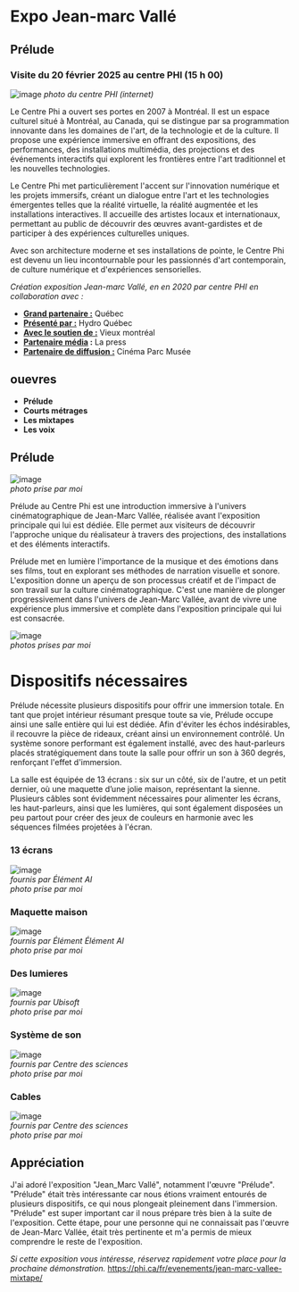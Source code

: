 # Expo Jean-marc Vallé  
## Prélude
### Visite du 20 février 2025 au centre PHI (15 h 00)
![image](media/centre_phi_batiment.jpg)
*photo du centre PHI (internet)*

Le Centre Phi a ouvert ses portes en 2007 à Montréal. Il est un espace culturel situé à Montréal, au Canada, qui se distingue par sa programmation innovante dans les domaines de l'art, de la technologie et de la culture. Il propose une expérience immersive en offrant des expositions, des performances, des installations multimédia, des projections et des événements interactifs qui explorent les frontières entre l'art traditionnel et les nouvelles technologies.

Le Centre Phi met particulièrement l'accent sur l'innovation numérique et les projets immersifs, créant un dialogue entre l'art et les technologies émergentes telles que la réalité virtuelle, la réalité augmentée et les installations interactives. Il accueille des artistes locaux et internationaux, permettant au public de découvrir des œuvres avant-gardistes et de participer à des expériences culturelles uniques.

Avec son architecture moderne et ses installations de pointe, le Centre Phi est devenu un lieu incontournable pour les passionnés d'art contemporain, de culture numérique et d'expériences sensorielles.


 *Création exposition Jean-marc Vallé, en  en 2020 par centre PHI en collaboration avec :*
 - <ins>**Grand partenaire :</ins>** Québec
 - <ins>**Présenté par :</ins>** Hydro Québec
 - <ins>**Avec le soutien de :</ins>** Vieux montréal
 - <ins>**Partenaire média</ins> :** La press
 - <ins>**Partenaire de diffusion :</ins>** Cinéma Parc Musée

## ouevres
- **Prélude**
- **Courts métrages**
- **Les mixtapes**
- **Les voix**
 
 ## **Prélude**
 ![image](media/prelude_fiche.jpg)<br>
 *photo prise par moi*
 
Prélude au Centre Phi est une introduction immersive à l'univers cinématographique de Jean-Marc Vallée, réalisée avant l'exposition principale qui lui est dédiée. Elle permet aux visiteurs de découvrir l'approche unique du réalisateur à travers des projections, des installations et des éléments interactifs.

Prélude met en lumière l'importance de la musique et des émotions dans ses films, tout en explorant ses méthodes de narration visuelle et sonore. L'exposition donne un aperçu de son processus créatif et de l'impact de son travail sur la culture cinématographique. C'est une manière de plonger progressivement dans l'univers de Jean-Marc Vallée, avant de vivre une expérience plus immersive et complète dans l'exposition principale qui lui est consacrée.

![image](media/prelude_demo.jpg)<br>
*photos prises par moi*


# **Dispositifs nécessaires**

Prélude nécessite plusieurs dispositifs pour offrir une immersion totale. En tant que projet intérieur résumant presque toute sa vie, Prélude occupe ainsi une salle entière qui lui est dédiée. Afin d'éviter les échos indésirables, il recouvre la pièce de rideaux, créant ainsi un environnement contrôlé. Un système sonore performant est également installé, avec des haut-parleurs placés stratégiquement dans toute la salle pour offrir un son à 360 degrés, renforçant l'effet d'immersion.

La salle est équipée de 13 écrans : six sur un côté, six de l'autre, et un petit dernier, où une maquette d’une jolie maison, représentant la sienne. Plusieurs câbles sont évidemment nécessaires pour alimenter les écrans, les haut-parleurs, ainsi que les lumières, qui sont également disposées un peu partout pour créer des jeux de couleurs en harmonie avec les séquences filmées projetées à l'écran.



### 13 écrans
![image](media/prelude_ecrans.jpg)<br>
 *fournis par Élément AI*<br>
 *photo prise par moi*

### Maquette maison
![image](media/prelude_maison.jpg)<br>
 *fournis par Élément Élément AI*<br>
 *photo prise par moi*

### Des lumieres
![image](media/prelude_lumiere.jpg)<br>
 *fournis par Ubisoft*<br>
 *photo prise par moi*

### Système de son
![image](media/prelude_haut_parleurs.jpg)<br>
 *fournis par Centre des sciences*<br>
 *photo prise par moi*

### Cables
![image](media/prelude_cable.jpg)<br>
 *fournis par Centre des sciences*<br>
 *photo prise par moi*

## Appréciation

J'ai adoré l'exposition "Jean_Marc Vallé", notamment l'œuvre "Prélude". "Prélude" était très intéressante car nous étions vraiment entourés de plusieurs dispositifs, ce qui nous plongeait pleinement dans l'immersion. "Prélude" est super important car il nous prépare très bien à la suite de l'exposition. Cette étape, pour une personne qui ne connaissait pas l'œuvre de Jean-Marc Vallée, était très pertinente et m'a permis de mieux comprendre le reste de l'exposition.


*Si cette exposition vous intéresse, réservez rapidement votre place pour la prochaine démonstration.*
https://phi.ca/fr/evenements/jean-marc-vallee-mixtape/




